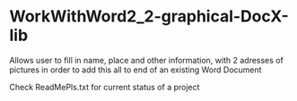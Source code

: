 # WorkWithWord2_2-graphical-DocX-lib
Allows user to fill in name, place and other information, with 2 adresses of pictures in order to add this all to end of an existing Word Document

Check ReadMePls.txt for current status of a project
